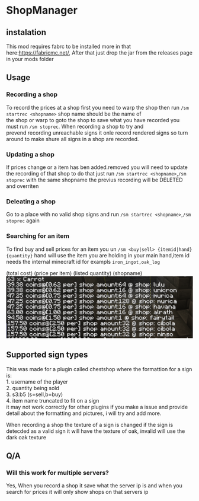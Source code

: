 # ShopManager

## instalation
  This mod requires fabrc to be installed more in that here:https://fabricmc.net/, After that just drop the jar from the releases page in your mods folder
  
## Usage

   ### Recording a shop
   To record the prices at a shop first you need to warp the shop then run `/sm startrec <shopname>` shop name should be the name of   
   the shop or warp to goto the shop to save what you have recorded you must run `/sm stoprec`. When recording a shop to try and    
   prevend recording unreachable signs it onle record rendered signs so turn around to make shure all signs in a shop are recorded.
   
   ### Updating a shop
   If prices change or a item has ben added.removed you will need to update the recording of that shop to do that just run 
   `/sm startrec <shopname>`,`/sm stoprec` with the same shopname the previus recording will be DELETED and overriten
   
   ### Deleating a shop
   Go to a place with no valid shop signs and run `/sm startrec <shopname>`,`/sm stoprec` again
   
   ### Searching for an item
   To find buy and sell prices for an item you un `/sm <buy|sell> {itemid|hand} {quantity}` hand will use the item you are holding in        your main hand,item id needs the internal minecraft id for exampls `iron_ingot,oak_log`
   
   
(total cost) (price per item) (listed quantity) (shopname)
![Alt text](/Capture.PNG?raw=true )

## Supported sign types 
  This was made for a plugin called chestshop where the formattion for a sign is:\
    1. username of the player\
    2. quantity being sold\
    3. s3:b5 (s=sell,b=buy)\
    4. item name truncated to fit on a sign\
  it may not work correctly for other plugins if you make a issue and provide detail about the formatting and pictures, i will try and 
  add more.

  When recording a shop the texture of a sign is changed if the sign is detecded as a valid sign it will have the texture of oak,
  invalid will use the dark oak texture

## Q/A
  ### Will this work for multiple servers?
  Yes, When you record a shop it save what the server ip is and when you search for prices it will only show shops on that servers ip
  
  
  
  
